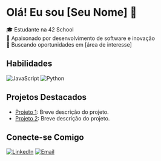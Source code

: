 # Olá! Eu sou [Seu Nome] 👋

🎓 Estudante na 42 School  
🚀 Apaixonado por desenvolvimento de software e inovação  
💼 Buscando oportunidades em [área de interesse]  

## Habilidades
![JavaScript](https://img.shields.io/badge/JavaScript-F7DF1E?style=for-the-badge&logo=javascript&logoColor=black)
![Python](https://img.shields.io/badge/Python-3776AB?style=for-the-badge&logo=python&logoColor=white)

## Projetos Destacados
- [Projeto 1](https://github.com/usuario/projeto1): Breve descrição do projeto.
- [Projeto 2](https://github.com/usuario/projeto2): Breve descrição do projeto.

## Conecte-se Comigo
[![LinkedIn](https://img.shields.io/badge/LinkedIn-0077B5?style=for-the-badge&logo=linkedin&logoColor=white)](https://linkedin.com/in/seu-perfil)
[![Email](https://img.shields.io/badge/Email-D14836?style=for-the-badge&logo=gmail&logoColor=white)](mailto:seuemail@gmail.com)


